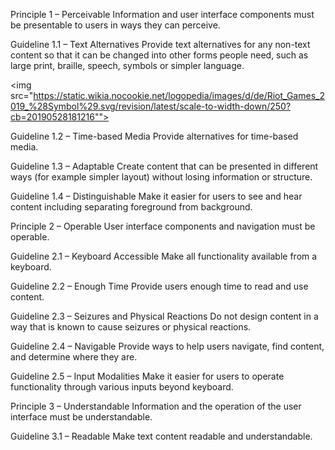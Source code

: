 Principle 1 – Perceivable
Information and user interface components must be presentable to users in ways they can perceive.


Guideline 1.1 – Text Alternatives
Provide text alternatives for any non-text content so that it can be changed into other forms people need, such as large print, braille, speech, symbols or simpler language.

<img src="https://static.wikia.nocookie.net/logopedia/images/d/de/Riot_Games_2019_%28Symbol%29.svg/revision/latest/scale-to-width-down/250?cb=20190528181216"">

Guideline 1.2 – Time-based Media
Provide alternatives for time-based media.

Guideline 1.3 – Adaptable
Create content that can be presented in different ways (for example simpler layout) without losing information or structure.

Guideline 1.4 – Distinguishable
Make it easier for users to see and hear content including separating foreground from background.


Principle 2 – Operable
User interface components and navigation must be operable.


Guideline 2.1 – Keyboard Accessible
Make all functionality available from a keyboard.

Guideline 2.2 – Enough Time
Provide users enough time to read and use content.

Guideline 2.3 – Seizures and Physical Reactions
Do not design content in a way that is known to cause seizures or physical reactions.

Guideline 2.4 – Navigable
Provide ways to help users navigate, find content, and determine where they are.

Guideline 2.5 – Input Modalities
Make it easier for users to operate functionality through various inputs beyond keyboard.


Principle 3 – Understandable
Information and the operation of the user interface must be understandable.


Guideline 3.1 – Readable
Make text content readable and understandable.
